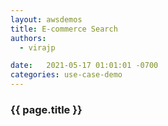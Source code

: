 ```yaml
---
layout: awsdemos
title: E-commerce Search
authors: 
  - virajp

date:   2021-05-17 01:01:01 -0700
categories: use-case-demo
---
```


<h3>{{ page.title }}</h3>